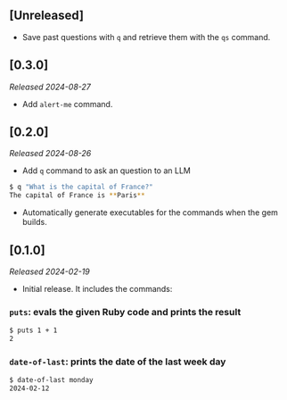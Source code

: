 ## [Unreleased]

- Save past questions with `q` and retrieve them with the `qs` command.

## [0.3.0]

_Released 2024-08-27_

- Add `alert-me` command.

## [0.2.0]

_Released 2024-08-26_

- Add `q` command to ask an question to an LLM

```sh
$ q "What is the capital of France?"
The capital of France is **Paris**
```

- Automatically generate executables for the commands when the gem builds.

## [0.1.0]

_Released 2024-02-19_

- Initial release. It includes the commands:

### `puts`: evals the given Ruby code and prints the result

```sh
$ puts 1 + 1
2
```

### `date-of-last`: prints the date of the last week day

```sh
$ date-of-last monday
2024-02-12
```
